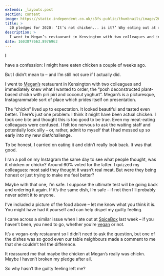 ```yaml
--- 
extends: _layouts.post 
section: content 
image: https://static.independent.co.uk/s3fs-public/thumbnails/image/2020/03/06/09/chickn-0.jpg 
title: > 
  20 pledges for 2020: ‘It’s not chicken... is it?’ Why eating out at restaurants with vegan options is sometimes harder than you think 
description: > 
  I went to Megan’s restaurant in Kensington with two colleagues and immediately knew what I wanted to order, the “posh deconstructed plant-based chickn with piri piri and coconut yoghurt”.I ran a poll on my Instagram the same day to see what people thought, was it chicken or chickn?Maybe with that one, I’m safe.If it’s the same dish, I’m safe – if not then I’ll probably never admit it to anyone.It reassured me that maybe the chicken at Megan’s really was chickn. 
date: 1603077663.8976963 
--- 
```

<div><p class="sc-pHJJA iocNwz above-article-prompt-donations"></p><p class="sc-qPyvj qchtz">I</p><p> have a confession: I might have eaten chicken a couple of weeks ago.</p><p>But I didn&#8217;t mean to &#8211; and I&#8217;m still not sure if I actually did.</p><p>I went to <a class="body-link" href="https://megans.co.uk/" rel="nofollow" target="_blank">Megan&#8217;s</a> restaurant in Kensington with two colleagues and immediately knew what I wanted to order, the &#8220;posh deconstructed plant-based chickn with piri piri and coconut yoghurt&#8221;. Megan&#8217;s is a picturesque, Instagrammable sort of place which prides itself on presentation.</p><p id="article-im-prompt"></p><p>The &#8220;chickn&#8221; lived up to expectation. It looked beautiful and tasted even better. There&#8217;s just one problem: I think it might have been actual chicken. I took one bite and thought this is too good to be true. Even my meat-eating colleagues were confused. I felt too nervous to ask the waiting staff and potentially look silly &#8211; or, rather, admit to myself that I had messed up so early into my new diet/challenge.</p><p></p><p>To be honest, I carried on eating it and didn&#8217;t really look back. It was that good.</p><p>I ran a poll on my Instagram the same day to see what people thought, was it chicken or chickn? Around 60% voted for the latter. I quizzed my colleagues: most said they thought it wasn&#8217;t real meat. But were they being honest or just trying to make me feel better?</p><p>Maybe with that one, I&#8217;m safe. I suppose the ultimate test will be going back and ordering it again. If it&#8217;s the same dish, I&#8217;m safe &#8211; if not then I&#8217;ll probably never admit it to anyone.</p><p></p><p>I&#8217;ve included a picture of the food above &#8211; let me know what you think it is. You might have had it yourself and can help dispel my guilty feeling.</p><p></p><p>I came across a similar issue when I ate out at <a href="https://eatspicebox.co.uk/" rel="nofollow" target="_blank" class="body-link">SpiceBox</a> last week &#8211; if you haven&#8217;t been, you need to go, whether you&#8217;re <a href="/topic/vegan" class="body-link">vegan</a> or not.</p><p>It&#8217;s a vegan-only restaurant so I didn&#8217;t need to ask the question, but one of the dishes was so good even our table neighbours made a comment to me that she couldn&#8217;t tell the difference.</p><p id="taboola-carousel-thumbnails"></p><p>It reassured me that maybe the chicken at Megan&#8217;s really was chickn. Maybe I haven&#8217;t broken my pledge after all.</p><p>So why hasn&#8217;t the guilty feeling left me?</p></div>